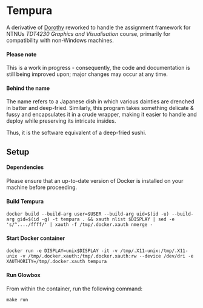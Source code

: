 # Tempura



A derivative of [Dorothy](https://github.com/richarah/dorothy) reworked to handle the assignment framework for NTNUs *TDT4230 Graphics and Visualisation* course, primarily for compatibility with non-Windows machines.

#### Please note

This is a work in progress - consequently, the code and documentation is still being improved upon; major changes may occur at any time.

#### Behind the name

The name refers to a Japanese dish in which various dainties are drenched in batter and deep-fried. Similarly, this program takes something delicate & fussy and encapsulates it in a crude wrapper, making it easier to handle and deploy while preserving its intricate insides.

Thus, it is the software equivalent of a deep-fried sushi.



## Setup

#### Dependencies

Please ensure that an up-to-date version of Docker is installed on your machine before proceeding.

#### Build Tempura

```
docker build --build-arg user=$USER --build-arg uid=$(id -u) --build-arg gid=$(id -g) -t tempura . && xauth nlist $DISPLAY | sed -e 's/^..../ffff/' | xauth -f /tmp/.docker.xauth nmerge -
```

#### Start Docker container

```
docker run -e DISPLAY=unix$DISPLAY -it -v /tmp/.X11-unix:/tmp/.X11-unix -v /tmp/.docker.xauth:/tmp/.docker.xauth:rw --device /dev/dri -e XAUTHORITY=/tmp/.docker.xauth tempura
```

#### Run Glowbox

From within the container, run the following command:

`make run`
